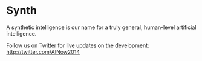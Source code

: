 Synth
=====

A synthetic intelligence is our name for a truly general, human-level artificial intelligence.

Follow us on Twitter for live updates on the development: http://twitter.com/AINow2014
